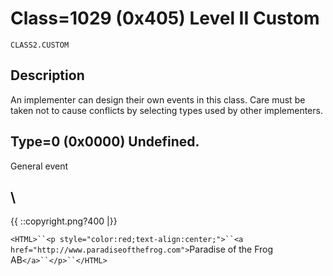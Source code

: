 # Class=1029 (0x405) Level II Custom

    CLASS2.CUSTOM
    
##  Description 

An implementer can design their own events in this class. Care must be taken not to cause conflicts by selecting types used by other implementers. 

## Type=0 (0x0000) Undefined.

General event

\\ 
----
{{  ::copyright.png?400  |}}

`<HTML>``<p style="color:red;text-align:center;">``<a href="http://www.paradiseofthefrog.com">`Paradise of the Frog AB`</a>``</p>``</HTML>`

